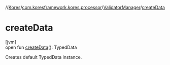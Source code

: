//[Kores](../../../index.md)/[com.koresframework.kores.processor](../index.md)/[ValidatorManager](index.md)/[createData](create-data.md)

# createData

[jvm]\
open fun [createData](create-data.md)(): TypedData

Creates default TypedData instance.
